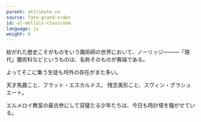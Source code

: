 ```yaml
---
parent: attribute.ce
source: fate-grand-order
id: el-mellois-classroom
language: ja
weight: 0
---
```


紡がれた歴史こそがものをいう魔術師の世界において、ノーリッジ―――「現代」魔術科などというものは、名称そのものが異端である。

よってそこに集う生徒も埒外の存在がまた多い。

天才馬鹿こと、フラット・エスカルドス。
残念美形こと、スヴィン・グラシュエート。

エルメロイ教室の最古参にして双璧たる少年たちは、今日も時計塔を騒がせている。
